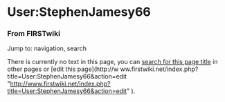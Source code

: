 

# User:StephenJamesy66

### From FIRSTwiki

Jump to: navigation, search

There is currently no text in this page, you can [search for this page
title](/index.php/Special:Search/StephenJamesy66
"Special:Search/StephenJamesy66" ) in other pages or [edit this page](http://w
ww.firstwiki.net/index.php?title=User:StephenJamesy66&action=edit
"http://www.firstwiki.net/index.php?title=User:StephenJamesy66&action=edit" ).

